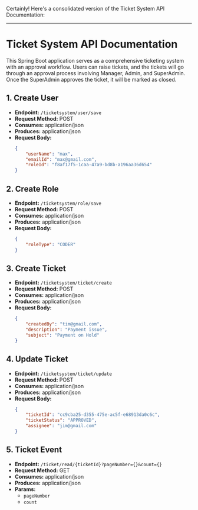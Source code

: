 Certainly! Here's a consolidated version of the Ticket System API Documentation:

---

# Ticket System API Documentation

This Spring Boot application serves as a comprehensive ticketing system with an approval workflow. Users can raise tickets, and the tickets will go through an approval process involving Manager, Admin, and SuperAdmin. Once the SuperAdmin approves the ticket, it will be marked as closed.

## 1. Create User

- **Endpoint:** `/ticketsystem/user/save`
- **Request Method:** POST
- **Consumes:** application/json
- **Produces:** application/json
- **Request Body:**
  ```json
  {
      "userName": "max",
      "emailId": "max@gmail.com",
      "roleId": "f8af17f5-1caa-47a9-bd8b-a196aa36d654"
  }
  ```

## 2. Create Role

- **Endpoint:** `/ticketsystem/role/save`
- **Request Method:** POST
- **Consumes:** application/json
- **Produces:** application/json
- **Request Body:**
  ```json
  {
      "roleType": "CODER"
  }
  ```

## 3. Create Ticket

- **Endpoint:** `/ticketsystem/ticket/create`
- **Request Method:** POST
- **Consumes:** application/json
- **Produces:** application/json
- **Request Body:**
  ```json
  {
      "createdBy": "tim@gmail.com",
      "description": "Payment issue",
      "subject": "Payment on Hold"
  }
  ```

## 4. Update Ticket

- **Endpoint:** `/ticketsystem/ticket/update`
- **Request Method:** POST
- **Consumes:** application/json
- **Produces:** application/json
- **Request Body:**
  ```json
  {
      "ticketId": "cc9cba25-d355-475e-ac5f-e68913da0c6c",
      "ticketStatus": "APPROVED",
      "assignee": "jim@gmail.com"
  }
  ```

## 5. Ticket Event

- **Endpoint:** `/ticket/read/{ticketId}?pageNumber={}&count={}`
- **Request Method:** GET
- **Consumes:** application/json
- **Produces:** application/json
- **Params:**
  - `pageNumber`
  - `count`

